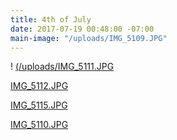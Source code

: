 ```yaml
---
title: 4th of July
date: 2017-07-19 00:48:00 -07:00
main-image: "/uploads/IMG_5109.JPG"
---
```



!
[(/uploads/IMG_5111.JPG](/uploads/IMG_5111.JPG)

[IMG_5112.JPG](/uploads/IMG_5112.JPG)

[IMG_5115.JPG](/uploads/IMG_5115.JPG)

[IMG_5110.JPG](/uploads/IMG_5110.JPG)